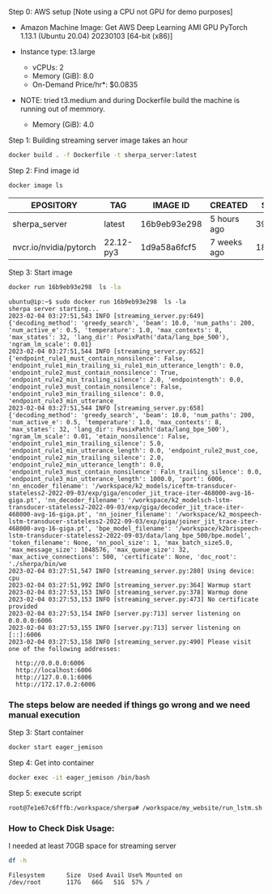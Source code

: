 Step 0: AWS setup [Note using a CPU not GPU for demo purposes]
- Amazon Machine Image: Get AWS Deep Learning AMI GPU PyTorch 1.13.1 (Ubuntu 20.04) 20230103  [64-bit (x86)]
- Instance type: t3.large
   	- vCPUs: 2
   	- Memory (GiB): 8.0
   	- On-Demand Price/hr*: $0.0835

 - NOTE: tried t3.medium and during Dockerfile build the machine is running out of memmory.
    - Memory (GiB): 4.0 

Step 1: Building streaming server image takes an hour
```bash
docker build . -f Dockerfile -t sherpa_server:latest
```

Step 2: Find image id

```bash
docker image ls
```

| EPOSITORY | TAG  |  IMAGE ID | CREATED  |  SIZE |
| --- | --- | --- | --- | --- |
| sherpa_server    | latest  |  16b9eb93e298  | 5 hours ago  | 39.8GB |
| nvcr.io/nvidia/pytorch  | 22.12-py3  | 1d9a58a6fcf5 | 7 weeks ago  | 18.3GB |


Step 3: Start image

```bash
docker run 16b9eb93e298  ls -la
```


```
ubuntu@ip:~$ sudo docker run 16b9eb93e298  ls -la
sherpa server starting...
2023-02-04 03:27:51,543 INFO [streaming_server.py:649] {'decoding_method': 'greedy_search', 'beam': 10.0, 'num_paths': 200, 'num_active_e': 0.5, 'temperature': 1.0, 'max_contexts': 8, 'max_states': 32, 'lang_dir': PosixPath('data/lang_bpe_500'), 'ngram_lm_scale': 0.01}
2023-02-04 03:27:51,544 INFO [streaming_server.py:652] {'endpoint_rule1_must_contain_nonsilence': False, 'endpoint_rule1_min_trailing_si_rule1_min_utterance_length': 0.0, 'endpoint_rule2_must_contain_nonsilence': True, 'endpoint_rule2_min_trailing_silence': 2.0, 'endpointength': 0.0, 'endpoint_rule3_must_contain_nonsilence': False, 'endpoint_rule3_min_trailing_silence': 0.0, 'endpoint_rule3_min_utterance_
2023-02-04 03:27:51,544 INFO [streaming_server.py:658] {'decoding_method': 'greedy_search', 'beam': 10.0, 'num_paths': 200, 'num_active_e': 0.5, 'temperature': 1.0, 'max_contexts': 8, 'max_states': 32, 'lang_dir': PosixPath('data/lang_bpe_500'), 'ngram_lm_scale': 0.01, 'etain_nonsilence': False, 'endpoint_rule1_min_trailing_silence': 5.0, 'endpoint_rule1_min_utterance_length': 0.0, 'endpoint_rule2_must_coe, 'endpoint_rule2_min_trailing_silence': 2.0, 'endpoint_rule2_min_utterance_length': 0.0, 'endpoint_rule3_must_contain_nonsilence': Faln_trailing_silence': 0.0, 'endpoint_rule3_min_utterance_length': 1000.0, 'port': 6006, 'nn_encoder_filename': '/workspace/k2_models/iceftm-transducer-stateless2-2022-09-03/exp/giga/encoder_jit_trace-iter-468000-avg-16-giga.pt', 'nn_decoder_filename': '/workspace/k2_modelsch-lstm-transducer-stateless2-2022-09-03/exp/giga/decoder_jit_trace-iter-468000-avg-16-giga.pt', 'nn_joiner_filename': '/workspace/k2_mospeech-lstm-transducer-stateless2-2022-09-03/exp/giga/joiner_jit_trace-iter-468000-avg-16-giga.pt', 'bpe_model_filename': '/workspace/k2brispeech-lstm-transducer-stateless2-2022-09-03/data/lang_bpe_500/bpe.model', 'token_filename': None, 'nn_pool_size': 1, 'max_batch_size5.0, 'max_message_size': 1048576, 'max_queue_size': 32, 'max_active_connections': 500, 'certificate': None, 'doc_root': './sherpa/bin/we
2023-02-04 03:27:51,547 INFO [streaming_server.py:280] Using device: cpu
2023-02-04 03:27:51,992 INFO [streaming_server.py:364] Warmup start
2023-02-04 03:27:53,153 INFO [streaming_server.py:378] Warmup done
2023-02-04 03:27:53,153 INFO [streaming_server.py:473] No certificate provided
2023-02-04 03:27:53,154 INFO [server.py:713] server listening on 0.0.0.0:6006
2023-02-04 03:27:53,155 INFO [server.py:713] server listening on [::]:6006
2023-02-04 03:27:53,158 INFO [streaming_server.py:490] Please visit one of the following addresses: 

  http://0.0.0.0:6006
  http://localhost:6006
  http://127.0.0.1:6006
  http://172.17.0.2:6006

```


### The steps below are needed if things go wrong and we need manual execution

Step 3: Start container

```bash
docker start eager_jemison
```

Step 4: Get into container

```bash
docker exec -it eager_jemison /bin/bash
```

Step 5: execute script

```
root@7e1e67c6fffb:/workspace/sherpa# /workspace/my_website/run_lstm.sh
```


### How to Check Disk Usage:

I needed at least 70GB space for streaming server

```bash
df -h
```

```
Filesystem      Size  Used Avail Use% Mounted on
/dev/root       117G   66G   51G  57% /
```

